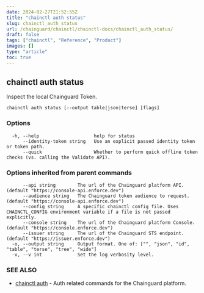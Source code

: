 ```yaml
---
date: 2024-02-27T21:52:55Z
title: "chainctl auth status"
slug: chainctl_auth_status
url: /chainguard/chainctl/chainctl-docs/chainctl_auth_status/
draft: false
tags: ["chainctl", "Reference", "Product"]
images: []
type: "article"
toc: true
---
```

## chainctl auth status

Inspect the local Chainguard Token.

```
chainctl auth status [--output table|json|terse] [flags]
```

### Options

```
  -h, --help                    help for status
      --identity-token string   Use an explicit passed identity token or token path.
      --quick                   Whether to perform quick offline token checks (vs. calling the Validate API).
```

### Options inherited from parent commands

```
      --api string        The url of the Chainguard platform API. (default "https://console-api.enforce.dev")
      --audience string   The Chainguard token audience to request. (default "https://console-api.enforce.dev")
      --config string     A specific chainctl config file. Uses CHAINCTL_CONFIG environment variable if a file is not passed explicitly.
      --console string    The url of the Chainguard platform Console. (default "https://console.enforce.dev")
      --issuer string     The url of the Chainguard STS endpoint. (default "https://issuer.enforce.dev")
  -o, --output string     Output format. One of: ["", "json", "id", "table", "terse", "tree", "wide"]
  -v, --v int             Set the log verbosity level.
```

### SEE ALSO

* [chainctl auth](/chainguard/chainctl/chainctl-docs/chainctl_auth/)	 - Auth related commands for the Chainguard platform.

